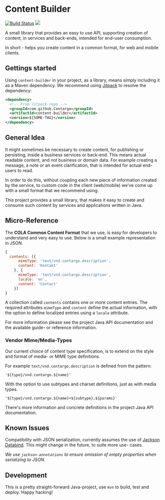 Content Builder
===============

[![Build Status](https://travis-ci.org/Contargo/content-builder.svg?branch=master)](https://travis-ci.org/Contargo/content-builder)
[![](https://jitpack.io/v/Contargo/content-builder.svg)](https://jitpack.io/#Contargo/content-builder)

A small library that provides an easy to use API, supporting creation of
content, in services and back-ends, intended for end-user consumption.

In short - helps you create content in a common format, for web and mobile
clients.

Gettings started
----------------

Using `content-builder` in your project, as a library, means simply including
it as a Maven dependency. We recommend using [Jitpack](https://jitpack.io) to
resolve the dependency:

```xml
<dependency>
  <!-- From Jitpack-repo -->
  <groupId>com.github.Contargo</groupId>
  <artifactId>content-builder</artifactId>
  <version>${SOME-TAG}</version>
</dependency>
```

## General Idea ##

It might sometimes be necessary to create content, for publishing or persisting,
inside a business services or back-end. This means actual readable content, and
not business or domain data. For example creating a message, a note or an event
clarification, that is intended for actual end-users to read.

In order to do this, without coupling each new piece of information created by
the service, to custom code in the client (web/mobile) we've come up with a
small format that we recommend using.

This project provides a small library, that makes it easy to create and consume
such content by services and applications written in Java.

## Micro-Reference ##

The __COLA Common Content Format__ that we use, is easy for developers to
understand and very easy to use. Below is a small example representation in
JSON.

```javascript
{
  contents: [{
      mimeType: 'text/vnd.contargo.description',
      content: 'Kontakt'
    }, {
      mimeType: 'text/vnd.contargo.description',
      locale: 'en',
      content: 'Contact'
    }]
}
```

A collection called `contents` contains one or more content entries. The
required attributes `mimeType` and `content` define the actual information,
with the option to define localized entries using a `locale` attribute.

For more information please see the project Java API documentation and the
available guide- or reference information.

### Vendor Mime/Media-Types ###

Our current choice of content type specification, is to extend on the style and
format of media- or MIME type definitions.

For example `text/vnd.contargo.description` is defined from the pattern:

    '${type}/vnd.contargo.${name}'

With the option to use subtypes and charset definitions, just as with media
types.

    '${type}/vnd.contargo.${name}+${subtype};${params}'

There's more information and concrete definitions in the project Java API
documentation.

## Known Issues

Compatibility with JSON serialization, currently assumes the use of
[Jackson Databind][1]. This might change in the future, to suite more use-
cases.

_We use `jackson-annotations` to ensure omission of empty properties when
serializing to JSON._

 [1]: https://github.com/FasterXML/jackson-databind

## Development ##

This is a pretty straight-forward Java-project, use `mvn` to build,
test and deploy. Happy hacking!
